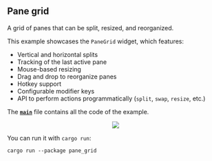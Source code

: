 ## Pane grid

A grid of panes that can be split, resized, and reorganized.

This example showcases the `PaneGrid` widget, which features:

* Vertical and horizontal splits
* Tracking of the last active pane
* Mouse-based resizing
* Drag and drop to reorganize panes
* Hotkey support
* Configurable modifier keys
* API to perform actions programmatically (`split`, `swap`, `resize`, etc.)

The __[`main`]__ file contains all the code of the example.

<div align="center">
  <a href="https://gfycat.com/frailfreshairedaleterrier">
    <img src="https://thumbs.gfycat.com/FrailFreshAiredaleterrier-small.gif">
  </a>
</div>

You can run it with `cargo run`:
```
cargo run --package pane_grid
```

[`main`]: src/main.rs
